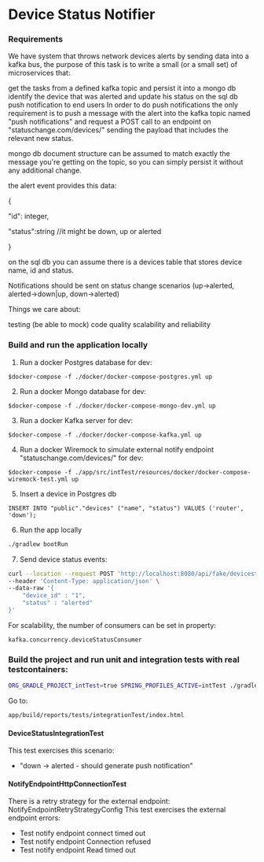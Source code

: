 # Device Status Notifier

### Requirements

We have system that throws network devices alerts by sending data into a kafka bus,
the purpose of this task is to write a small (or a small set) of microservices that:

get the tasks from a defined kafka topic and persist it into a mongo db
identify the device that was alerted and update his status on the sql db
push notification to end users
In order to do push notifications the only requirement is to push a message with the alert into the kafka topic named "push notifications" and request a POST call to an endpoint on "statuschange.com/devices/<id>" sending the payload that includes the relevant new status.

mongo db document structure can be assumed to match exactly the message you're getting on the topic, so you can simply persist it without any additional change.

the alert event provides this data:

{

"id": integer,

"status":string //it might be down, up or alerted

}



on the sql db you can assume there is a devices table that stores device name, id and status.

Notifications should be sent on status change scenarios (up->alerted, alerted->down|up, down->alerted)


Things we care about:

testing (be able to mock)
code quality
scalability and reliability


### Build and run the application locally

1) Run a docker Postgres database for dev:
```
$docker-compose -f ./docker/docker-compose-postgres.yml up
```
2) Run a docker Mongo database for dev:
```
$docker-compose -f ./docker/docker-compose-mongo-dev.yml up
```
3) Run a docker Kafka server for dev:
```
$docker-compose -f ./docker/docker-compose-kafka.yml up
```

4) Run a docker Wiremock to simulate external notify endpoint "statuschange.com/devices/<id>" for dev:
```
$docker-compose -f ./app/src/intTest/resources/docker/docker-compose-wiremock-test.yml up
```


5) Insert a device in Postgres db

```
INSERT INTO "public"."devices" ("name", "status") VALUES ('router', 'down');
```

6) Run the app locally
```sh
./gradlew bootRun
```



7) Send device status events:
```sh
curl --location --request POST 'http://localhost:8080/api/fake/devicestatus' \
--header 'Content-Type: application/json' \
--data-raw '{
    "device_id" : "1",
    "status" : "alerted"
}'
```

For scalability, the number of consumers can be set in property:

```
kafka.concurrency.deviceStatusConsumer
```

### Build the project and run unit and integration tests with real testcontainers:

```sh
ORG_GRADLE_PROJECT_intTest=true SPRING_PROFILES_ACTIVE=intTest ./gradlew clean build test --info --stacktrace
```
Go to:

```sh
app/build/reports/tests/integrationTest/index.html
```

#### DeviceStatusIntegrationTest

This test exercises this scenario:
- "down -> alerted - should generate push notification"


#### NotifyEndpointHttpConnectionTest

There is a retry strategy for the external endpoint: NotifyEndpointRetryStrategyConfig
This test exercises the external endpoint errors:

- Test notify endpoint connect timed out
- Test notify endpoint Connection refused
- Test notify endpoint Read timed out
